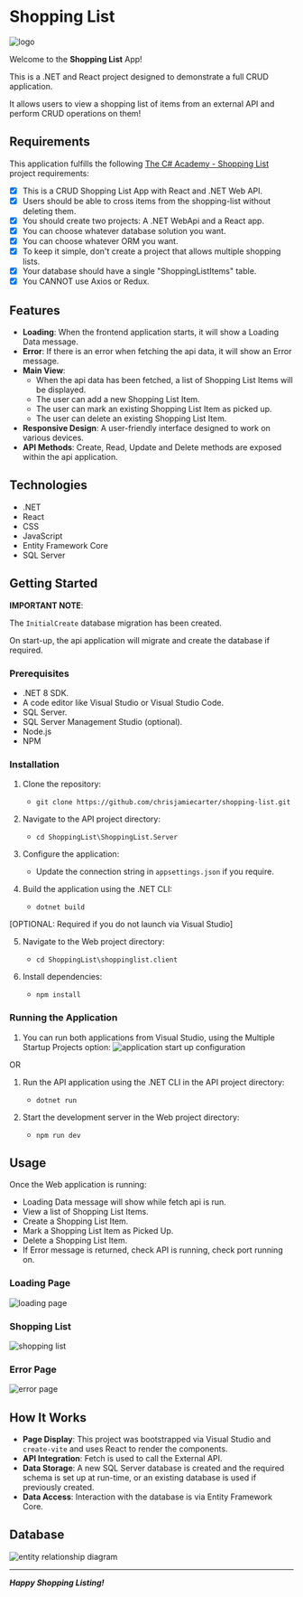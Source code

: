 # Shopping List

![logo](./_resources/shopping-list-logo.png)

Welcome to the **Shopping List** App!

This is a .NET and React project designed to demonstrate a full CRUD application.

It allows users to view a shopping list of items from an external API and perform CRUD operations on them!

## Requirements

This application fulfills the following [The C# Academy - Shopping List](https://thecsharpacademy.com/project/37/shopping-list) project requirements:

- [x] This is a CRUD Shopping List App with React and .NET Web API.
- [x] Users should be able to cross items from the shopping-list without deleting them.
- [x] You should create two projects: A .NET WebApi and a React app.
- [x] You can choose whatever database solution you want.
- [x] You can choose whatever ORM you want.
- [x] To keep it simple, don't create a project that allows multiple shopping lists.
- [x] Your database should have a single "ShoppingListItems" table.
- [x] You CANNOT use Axios or Redux.

## Features

- **Loading**: When the frontend application starts, it will show a Loading Data message.
- **Error**: If there is an error when fetching the api data, it will show an Error message.
- **Main View**: 
	- When the api data has been fetched, a list of Shopping List Items will be displayed.
	- The user can add a new Shopping List Item.
	- The user can mark an existing Shopping List Item as picked up.
	- The user can delete an existing Shopping List Item.
- **Responsive Design**: A user-friendly interface designed to work on various devices.
- **API Methods**: Create, Read, Update and Delete methods are exposed within the api application.

## Technologies

- .NET
- React
- CSS
- JavaScript
- Entity Framework Core
- SQL Server

## Getting Started

**IMPORTANT NOTE**: 

The `InitialCreate` database migration has been created.

On start-up, the api application will migrate and create the database if required.

### Prerequisites

- .NET 8 SDK.
- A code editor like Visual Studio or Visual Studio Code.
- SQL Server.
- SQL Server Management Studio (optional).
- Node.js
- NPM

### Installation

1. Clone the repository:
	- `git clone https://github.com/chrisjamiecarter/shopping-list.git`

2. Navigate to the API project directory:
	- `cd ShoppingList\ShoppingList.Server`
	
3. Configure the application:
	- Update the connection string in `appsettings.json` if you require.
	
4. Build the application using the .NET CLI:
	- `dotnet build`

[OPTIONAL: Required if you do not launch via Visual Studio]

5. Navigate to the Web project directory:
	- `cd ShoppingList\shoppinglist.client`

6. Install dependencies:
	- `npm install`

### Running the Application

1. You can run both applications from Visual Studio, using the Multiple Startup Projects option:
	![application start up configuration](./_resources/application-start-up-configuration.png)

OR

1. Run the API application using the .NET CLI in the API project directory:
	- `dotnet run`

2. Start the development server in the Web project directory:
	- `npm run dev`

## Usage

Once the Web application is running:

- Loading Data message will show while fetch api is run.
- View a list of Shopping List Items.
- Create a Shopping List Item.
- Mark a Shopping List Item as Picked Up.
- Delete a Shopping List Item.
- If Error message is returned, check API is running, check port running on.

### Loading Page

![loading page](./_resources/shopping-list-loading.png)

### Shopping List

![shopping list](./_resources/shopping-list-main.png)

### Error Page

![error page](./_resources/shopping-list-error.png)

## How It Works

- **Page Display**: This project was bootstrapped via Visual Studio and `create-vite` and uses React to render the components.
- **API Integration**: Fetch is used to call the External API.
- **Data Storage**: A new SQL Server database is created and the required schema is set up at run-time, or an existing database is used if previously created.
- **Data Access**: Interaction with the database is via Entity Framework Core.

## Database

![entity relationship diagram](./_resources/entity-relationship-diagram.png)

---
***Happy Shopping Listing!***
